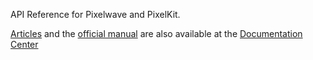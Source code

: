 API Reference for Pixelwave and PixelKit.

[Articles](http://www.pixelwave.org/docs/Articles) and the [official manual](http://www.pixelwave.org/docs/Manual) are also available at the [Documentation Center](http://www.pixelwave.org/docs)